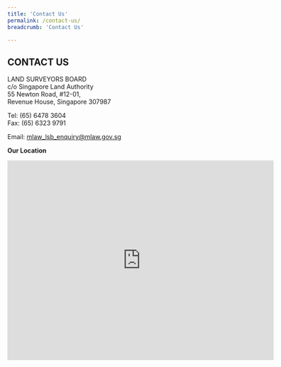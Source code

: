 ```yaml
---
title: 'Contact Us'
permalink: /contact-us/
breadcrumb: 'Contact Us'

---
```




CONTACT US
---

LAND SURVEYORS BOARD<br>
c/o Singapore Land Authority<br>
55 Newton Road, #12-01,<br>
Revenue House, Singapore 307987<br>

Tel: (65) 6478 3604<br>
Fax: (65) 6323 9791<br>

Email: mlaw_lsb_enquiry@mlaw.gov.sg<br>

**Our Location**

<iframe src="https://www.google.com/maps/embed?pb=!1m18!1m12!1m3!1d3988.760310105878!2d103.83995191389813!3d1.319518862041802!2m3!1f0!2f0!3f0!3m2!1i1024!2i768!4f13.1!3m3!1m2!1s0x31da19e7aa79e175%3A0x1423374becf8890f!2sRevenue%20House!5e0!3m2!1sen!2ssg!4v1568687817017!5m2!1sen!2ssg" width="600" height="450" frameborder="0" style="border:0;" title="Our location" alt="Our Location" allowfullscreen=""></iframe>
